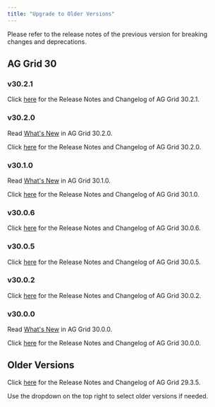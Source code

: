 ```yaml
---
title: "Upgrade to Older Versions"
---
```


Please refer to the release notes of the previous version for breaking changes and deprecations. 

## AG Grid 30

### v30.2.1

Click [here](https://build.ag-grid.com/changelog/?fixVersion=30.2.1) for the Release Notes and Changelog of AG Grid 30.2.1. 

### v30.2.0

Read [What's New](https://blog.ag-grid.com/whats-new-in-ag-grid-30-2/) in AG Grid 30.2.0.

Click [here](https://build.ag-grid.com/changelog/?fixVersion=30.2.0) for the Release Notes and Changelog of AG Grid 30.2.0. 

### v30.1.0

Read [What's New](https://blog.ag-grid.com/whats-new-in-ag-grid-30-1/) in AG Grid 30.1.0.

Click [here](https://build.ag-grid.com/changelog/?fixVersion=30.1.0) for the Release Notes and Changelog of AG Grid 30.1.0. 

### v30.0.6

Click [here](https://build.ag-grid.com/changelog/?fixVersion=30.0.6) for the Release Notes and Changelog of AG Grid 30.0.6. 

### v30.0.5

Click [here](https://build.ag-grid.com/changelog/?fixVersion=30.0.5) for the Release Notes and Changelog of AG Grid 30.0.5. 

### v30.0.2

Click [here](https://build.ag-grid.com/changelog/?fixVersion=30.0.2) for the Release Notes and Changelog of AG Grid 30.0.2. 

### v30.0.0

Read [What's New](https://blog.ag-grid.com/whats-new-in-ag-grid-30/) in AG Grid 30.0.0.

Click [here](https://build.ag-grid.com/changelog/?fixVersion=30.0.0) for the Release Notes and Changelog of AG Grid 30.0.0. 

## Older Versions

Click [here](https://www.ag-grid.com/changelog/?fixVersion=29.3.5) for the Release Notes and Changelog of AG Grid 29.3.5. 

Use the dropdown on the top right to select older versions if needed.  
